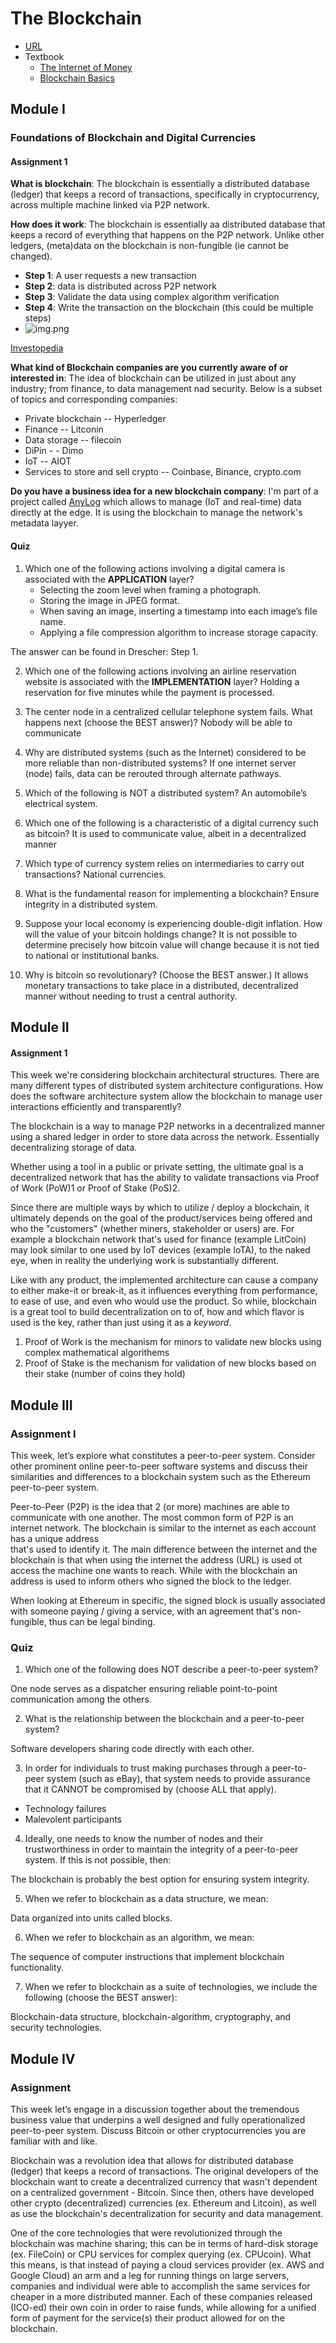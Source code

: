 # The Blockchain
* [URL](https://www.coursera.org/learn/uciblockchain?action=enroll&specialization=uci-blockchainhttps%3A%2F%2Fwww.coursera.org%2Flearn%2Fuciblockchain%3Fspecialization%3Duci-blockchain)
* Textbook 
  * [The Internet of Money](https://www.amazon.com/Internet-Money-Andreas-M-Antonopoulos/dp/194791006X/ref=tmm_pap_swatch_0?_encoding=UTF8&qid=1559232641&sr=8-3)
  * [Blockchain Basics](https://www.amazon.com/Blockchain-Basics-Non-Technical-Introduction-Steps-dp-1484226038/dp/1484226038/ref=mt_paperback?_encoding=UTF8&me=&qid=1559232841https://www.amazon.com/Blockchain-Basics-Non-Technical-Introduction-Steps-dp-1484226038/dp/1484226038/ref=mt_paperback?_encoding=UTF8&me=&qid=1559232841)

## Module I

### Foundations of Blockchain and Digital Currencies

#### Assignment 1 
**What is blockchain**: The blockchain is essentially a distributed database (ledger) that keeps a record of transactions, 
specifically in cryptocurrency, across multiple machine linked via P2P network.  

**How does it work**: The blockchain is essentially aa distributed database that keeps a record of everything that happens
on the P2P network. Unlike other ledgers, (meta)data on the blockchain is non-fungible (ie cannot be changed).    
* **Step 1**: A user requests a new transaction
* **Step 2**: data is distributed across P2P network 
* **Step 3**: Validate the data using complex algorithm verification
* **Step 4**: Write the transaction on the blockchain (this could be multiple steps)
* ![img.png](blockchain_process.png)

[Investopedia](https://www.investopedia.com/terms/b/blockchain.asp)

**What kind of Blockchain companies are you currently aware of or interested in**: The idea of blockchain can be utilized 
in just about any industry; from finance, to data management nad security. Below is a subset of topics and corresponding 
companies: 
* Private blockchain -- Hyperledger 
* Finance -- Litconin
* Data storage -- filecoin
* DiPin - - Dimo
* IoT -- AIOT
* Services to store and sell crypto -- Coinbase, Binance,  crypto.com

**Do you have a business idea for a new blockchain company**: I'm part of a project called [AnyLog](https://anloy.co) which
allows to manage (IoT and real-time) data directly at the edge. It is using the blockchain to manage the network's metadata
layyer.

#### Quiz
1. Which one of the following actions involving a digital camera is associated with the **APPLICATION** layer?
   * Selecting the zoom level when framing a photograph. 
   * Storing the image in JPEG format. 
   * When saving an image, inserting a timestamp into each image’s file name. 
   * Applying a file compression algorithm to increase storage capacity.

The answer can be found in Drescher: Step 1.

2. Which one of the following actions involving an airline reservation website is associated with the **IMPLEMENTATION** layer?
Holding a reservation for five minutes while the payment is processed.

3. The center node in a centralized cellular telephone system fails. What happens next (choose the BEST answer)?
Nobody will be able to communicate

4. Why are distributed systems (such as the Internet) considered to be more reliable than non-distributed systems?
If one internet server (node) fails, data can be rerouted through alternate pathways.

5. Which of the following is NOT a distributed system?
An automobile’s electrical system.

6. Which one of the following is a characteristic of a digital currency such as bitcoin?
It is used to communicate value, albeit in a decentralized manner

7. Which type of currency system relies on intermediaries to carry out transactions? 
National currencies.

8. What is the fundamental reason for implementing a blockchain?
Ensure integrity in a distributed system.

9. Suppose your local economy is experiencing double-digit inflation. How will the value of your bitcoin holdings change?
It is not possible to determine precisely how bitcoin value will change because it is not tied to national or 
institutional banks.

10. Why is bitcoin so revolutionary? (Choose the BEST answer.)
It allows monetary transactions to take place in a distributed, decentralized manner without needing to trust a central authority.


## Module II
#### Assignment 1 
This week we're considering blockchain architectural structures. There are many different types of distributed system 
architecture configurations. How does the software architecture system allow the blockchain to manage user interactions 
efficiently and transparently?  

The blockchain is a way to manage P2P networks in a decentralized manner using a shared ledger in order to store data 
across the network. Essentially decentralizing storage of data. 

Whether using a tool in a public or private setting, the ultimate goal is a decentralized network that has the ability to
validate transactions via Proof of Work (PoW)1 or Proof of Stake (PoS)2.

Since there are multiple ways by which to utilize / deploy a blockchain, it ultimately depends on the goal of the 
product/services being offered and who the "customers" (whether miners, stakeholder or users) are. For example a 
blockchain network that's used for finance (example LitCoin) may look similar to one used by IoT devices (example IoTA), 
to the naked eye, when in reality the underlying work is substantially different.

Like with any product, the implemented architecture can cause a company to either make-it or break-it, as it influences 
everything from performance, to ease of use, and even who would use the product. So while, blockchain is a great tool 
to build decentralization on to of, how and which flavor is used is the key, rather than just using it as a _keyword_.  

1. Proof of Work is the mechanism for minors to validate new blocks using complex mathematical algorithems 
2. Proof of Stake is the mechanism for validation of new blocks based on their stake (number of coins they hold)

## Module III
### Assignment I 
This week, let’s explore what constitutes a peer-to-peer system. Consider other prominent online peer-to-peer software 
systems and discuss their similarities and differences to a blockchain system such as the Ethereum peer-to-peer system.

Peer-to-Peer (P2P) is the idea that 2 (or more) machines are able to communicate with one another. The most common form 
of P2P is an internet network. The blockchain is similar to the internet as each account has a unique address  
that's used to identify it. The main difference between the internet and the blockchain is that when using the internet
the address (URL) is used ot access the machine one wants to reach. While with the blockchain an address is used to inform 
others who signed the block to the ledger.

When looking at Ethereum in specific, the signed block is usually associated with someone paying / giving a service, with
an agreement that's non-fungible, thus can be legal binding. 


### Quiz 
1. Which one of the following does NOT describe a peer-to-peer system?

One node serves as a dispatcher ensuring reliable point-to-point communication among the others.

2. What is the relationship between the blockchain and a peer-to-peer system?

Software developers sharing code directly with each other.

3. In order for individuals to trust making purchases through a peer-to-peer system (such as eBay), that system needs to provide assurance that it CANNOT be compromised by (choose ALL that apply).

- Technology failures
- Malevolent participants

4. Ideally, one needs to know the number of nodes and their trustworthiness in order to maintain the integrity of a peer-to-peer system. If this is not possible, then:

The blockchain is probably the best option for ensuring system integrity.

5. When we refer to blockchain as a data structure, we mean:

Data organized into units called blocks.

6. When we refer to blockchain as an algorithm, we mean:

The sequence of computer instructions that implement blockchain functionality.

7. When we refer to blockchain as a suite of technologies, we include the following (choose the BEST answer):

Blockchain-data structure, blockchain-algorithm, cryptography, and security technologies.

## Module IV 
### Assignment
This week let’s engage in a discussion together about the tremendous business value that underpins a well designed and 
fully operationalized peer-to-peer system. Discuss Bitcoin or other cryptocurrencies you are familiar with and like. 

Blockchain was a revolution idea that allows for distributed database (ledger) that keeps a record of transactions. The 
original developers of the blockchain want to create a decentralized currency that wasn't dependent on a centralized 
government - Bitcoin. Since then, others have developed other crypto (decentralized) currencies (ex. Ethereum and Litcoin), 
as well as use the blockchain's decentralization for security and data management. 

One of the core technologies that were revolutionized through the blockchain was machine sharing; this can be in terms 
of hard-disk storage (ex. FileCoin) or CPU services for complex querying (ex. CPUcoin). What this means, is that instead 
of paying a cloud services provider (ex. AWS and Google Cloud) an arm and a leg for running things on large servers, 
companies and individual were able to accomplish the same services for cheaper in a more distributed manner. Each of 
these companies released (ICO-ed) their own coin in order to raise funds, while allowing for a unified form of payment
for the service(s) their product allowed for on the blockchain.  




